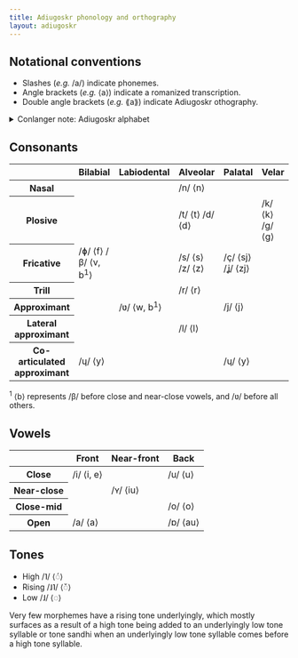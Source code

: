 ```yaml
---
title: Adiugoskr phonology and orthography
layout: adiugoskr
---
```


## Notational conventions
* Slashes (*e.g.* /a/) indicate phonemes.
* Angle brackets (*e.g.* ⟨a⟩) indicate a romanized transcription.
* Double angle brackets (*e.g.* ⟪a⟫) indicate Adiugoskr othography.

<details class="conlanger-note">
  <summary>Conlanger note: Adiugoskr alphabet</summary>

  <p>There's supposed to be a custom alphabet for Adiugoskr, but I haven't digitized it yet so it's not on this page.</p>
</details>

## Consonants
<table class="table-auto"><thead>
  <tr>
    <th></th>
    <th>Bilabial</th>
    <th>Labiodental</th>
    <th>Alveolar</th>
    <th>Palatal</th>
    <th>Velar</th>
    <th>Uvular</th>
  </tr></thead>
<tbody>
  <tr>
    <th>Nasal</th>
    <td></td>
    <td></td>
    <td>/n/ ⟨n⟩</td>
    <td></td>
    <td></td>
    <td></td>
  </tr>
  <tr>
    <th>Plosive</th>
    <td></td>
    <td></td>
    <td>/t/ ⟨t⟩ /d/ ⟨d⟩</td>
    <td></td>
    <td>/k/ ⟨k⟩ /g/ ⟨g⟩</td>
    <td></td>
  </tr>
  <tr>
    <th>Fricative</th>
    <td>/ɸ/ ⟨f⟩ /β/ ⟨v, b<sup>1</sup>⟩</td>
    <td></td>
    <td>/s/ ⟨s⟩ /z/ ⟨z⟩</td>
    <td>/ç/ ⟨sj⟩ /ʝ/ ⟨zj⟩</td>
    <td></td>
    <td></td>
  </tr>
  <tr>
    <th>Trill</th>
    <td></td>
    <td></td>
    <td>/r/ ⟨r⟩</td>
    <td></td>
    <td></td>
    <td>/ʀ/ ⟨rr⟩</td>
  </tr>
  <tr>
    <th>Approximant</th>
    <td></td>
    <td>/ʋ/ ⟨w, b<sup>1</sup>⟩</td>
    <td></td>
    <td>/j/ ⟨j⟩</td>
    <td></td>
    <td></td>
  </tr>
  <tr>
    <th>Lateral approximant</th>
    <td></td>
    <td></td>
    <td>/l/ ⟨l⟩</td>
    <td></td>
    <td></td>
    <td></td>
  </tr>
  <tr>
    <th>Co-articulated approximant</th>
    <td>/ɥ/ ⟨y⟩</td>
    <td></td>
    <td></td>
    <td>/ɥ/ ⟨y⟩</td>
    <td></td>
    <td></td>
  </tr>
</tbody></table>

<aside>
  <sup>1</sup> ⟨b⟩ represents /β/ before close and near-close vowels, and /ʋ/ before all others.
</aside>

## Vowels
<table><thead>
  <tr>
    <th></th>
    <th>Front</th>
    <th>Near-front</th>
    <th>Back</th>
  </tr></thead>
<tbody>
  <tr>
    <th>Close</th>
    <td>/i/ ⟨i, e⟩</td>
    <td></td>
    <td>/u/ ⟨u⟩</td>
  </tr>
  <tr>
    <th>Near-close</th>
    <td></td>
    <td>/ʏ/ ⟨iu⟩</td>
    <td></td>
  </tr>
  <tr>
    <th>Close-mid</th>
    <td></td>
    <td></td>
    <td>/o/ ⟨o⟩</td>
  </tr>
  <tr>
    <th>Open</th>
    <td>/a/ ⟨a⟩</td>
    <td></td>
    <td>/ɒ/ ⟨au⟩</td>
  </tr>
</tbody>
</table>

## Tones
* High /˥/ ⟨◌́⟩
* Rising /˩˥/ ⟨◌̌⟩
* Low /˩/ ⟨◌⟩

Very few morphemes have a rising tone underlyingly, which mostly surfaces as a result of a high tone being added to an underlyingly low tone syllable or tone sandhi when an underlyingly low tone syllable comes before a high tone syllable.